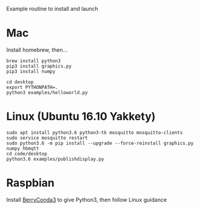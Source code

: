 Example routine to install and launch

# Mac

Install homebrew, then...

```
brew install python3
pip3 install graphics.py
pip3 install numpy

cd desktop
export PYTHONPATH=.
python3 examples/helloworld.py
```

# Linux (Ubuntu 16.10 Yakkety)

```
sudo apt install python3.6 python3-tk mosquitto mosquitto-clients
sudo service mosquitto restart
sudo python3.6 -m pip install --upgrade --force-reinstall graphics.py numpy hbmqtt
cd code/desktop 
python3.6 examples/publishdisplay.py
```

# Raspbian

Install [BerryConda3](https://github.com/jjhelmus/berryconda) to give Python3, then follow Linux guidance
